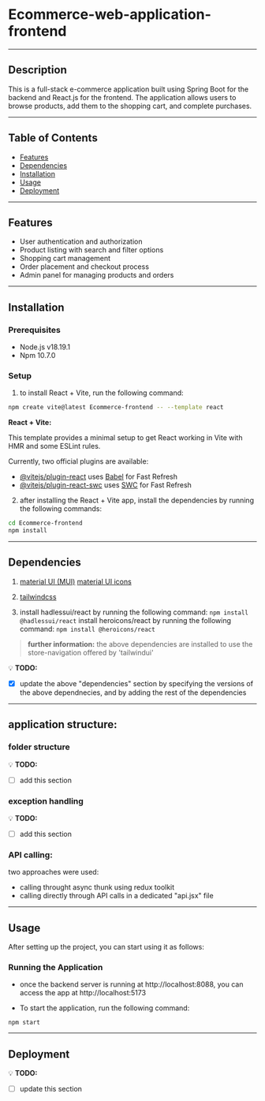 # Ecommerce-web-application-frontend

---

## Description
This is a full-stack e-commerce application built using Spring Boot for the backend and React.js for the frontend. The application allows users to browse products, add them to the shopping cart, and complete purchases.

---

## Table of Contents
- [Features](#features)
- [Dependencies](#dependencies)
- [Installation](#installation)
- [Usage](#usage)
- [Deployment](#deployment)

---

## Features
- User authentication and authorization
- Product listing with search and filter options
- Shopping cart management
- Order placement and checkout process
- Admin panel for managing products and orders

---

## Installation

### Prerequisites
- Node.js v18.19.1
- Npm 10.7.0

### Setup
1. to install React + Vite, run the following command:

```bash
npm create vite@latest Ecommerce-frontend -- --template react
```

**React + Vite:**

This template provides a minimal setup to get React working in Vite with HMR and some ESLint rules.

Currently, two official plugins are available:

- [@vitejs/plugin-react](https://github.com/vitejs/vite-plugin-react/blob/main/packages/plugin-react/README.md) uses [Babel](https://babeljs.io/) for Fast Refresh
- [@vitejs/plugin-react-swc](https://github.com/vitejs/vite-plugin-react-swc) uses [SWC](https://swc.rs/) for Fast Refresh


2. after installing the React + Vite app, install the dependencies by running the following commands:

```bash
cd Ecommerce-frontend
npm install
```

---

## Dependencies
1. [material UI (MUI)](https://mui.com/material-ui/getting-started/installation/)
[material UI icons](https://mui.com/material-ui/icons/)

2. [tailwindcss](https://tailwindcss.com/docs/guides/vite)

3. install hadlessui/react by running the following command: `npm install @hadlessui/react`
install heroicons/react by running the following command: `npm install @heroicons/react`

> **further information:** the above dependencies are installed to use the store-navigation offered by 'tailwindui'

💡 **TODO:** 
- [x] update the above "dependencies" section by specifying the versions of the above dependnecies, and by adding the rest of the dependencies

---

## application structure:


### folder structure
💡 **TODO:** 
- [ ] add this section

### exception handling
💡 **TODO:** 
- [ ] add this section

### API calling:
two approaches were used:
- calling throught async thunk using redux toolkit
- calling directly through API calls in a dedicated "api.jsx" file

---

## Usage
After setting up the project, you can start using it as follows:

### Running the Application

- once the backend server is running at http://localhost:8088, you can access the app at http://localhost:5173

- To start the application, run the following command:

`npm start`


---

## Deployment

💡 **TODO:** 
- [ ] update this section
